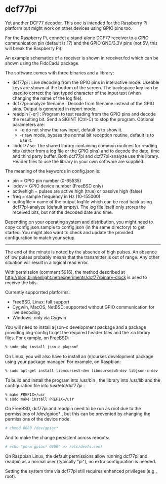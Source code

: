 dcf77pi
=======

Yet another DCF77 decoder. This one is intended for the Raspberry Pi platform
but might work on other devices using GPIO pins too.

For the Raspberry Pi, connect a stand-alone DCF77 receiver to a GPIO
communication pin (default is 17) and the GPIO GND/3.3V pins (not 5V, this will
break the Raspberry Pi).

An example schematics of a receiver is shown in receiver.fcd which can be shown
using the FidoCadJ package.

The software comes with three binaries and a library:

* dcf77pi : Live decoding from the GPIO pins in interactive mode. Useable keys
  are shown at the bottom of the screen. The backspace key can be used to
  correct the last typed character of the input text (when changing the name of
  the log file).
* dcf77pi-analyze filename : Decode from filename instead of the GPIO pins.
  Output is generated in report mode.
* readpin [-qr] : Program to test reading from the GPIO pins and decode the
  resulting bit. Send a SIGINT (Ctrl-C) to stop the program. Optional parameters
  are:
  * -q do not show the raw input, default is to show it.
  * -r raw mode, bypass the normal bit reception routine, default is to use it.
* libdcf77.so: The shared library containing common routines for reading bits
  (either from a log file or the GPIO pins) and to decode the date, time and
  third party buffer. Both dcf77pi and dcf77pi-analyze use this library. Header
  files to use the library in your own software are supplied.

The meaning of the keywords in config.json is:

* pin           = GPIO pin number (0-65535)
* iodev         = GPIO device number (FreeBSD only)
* activehigh    = pulses are active high (true) or passive high (false)
* freq          = sample frequency in Hz (10-155000)
* outlogfile    = name of the output logfile which can be read back using
  dcf77pi-analyze (default empty). The log file itself only stores the
  received bits, but not the decoded date and time.

Depending on your operating system and distribution, you might need to copy
config.json.sample to config.json (in the same directory) to get started. You
might also want to check and update the provided configuration to match your
setup.

---

The end of the minute is noted by the absence of high pulses. An absence of low
pulses probably means that the transmitter is out of range. Any other situation
will result in a logical read error.

With permission (comment 5916), the method described at
http://blog.blinkenlight.net/experiments/dcf77/binary-clock is used to receive
the bits.

Currently supporrted platforms:
* FreeBSD, Linux: full support
* Cygwin, MacOS, NetBSD: supported without GPIO communication for live decoding
* Windows: only via Cygwin

You will need to install a json-c development package and a package providing
pkg-config to get the required header files and the .so library files. For
example, on FreeBSD:
```sh
% sudo pkg install json-c pkgconf
```

On Linux, you will also have to install an (n)curses development package using
your package manager. For example, on Raspbian:
```sh
% sudo apt-get install libncurses5-dev libncursesw5-dev libjson-c-dev
```

To build and install the program into /usr/bin , the library into /usr/lib and
the configuration file into /usr/etc/dcf77pi :
```sh
% make PREFIX=/usr
% sudo make install PREFIX=/usr
```

On FreeBSD, dcf77pi and readpin need to be run as root due to the permissions
of /dev/gpioc\* , but this can be prevented by changing the permissions of the
device node:
```sh
# chmod 0660 /dev/gpioc*
```
And to make the change persistent across reboots:
```sh
# echo "perm gpioc* 0660" >> /etc/devfs.conf
```

On Raspbian Linux, the default permissions allow running dcf77pi and readpin as
a normal user (typically "pi"), no extra configuration is needed.

Setting the system time via dcf77pi still requires enhanced privileges (e.g.,
root).
